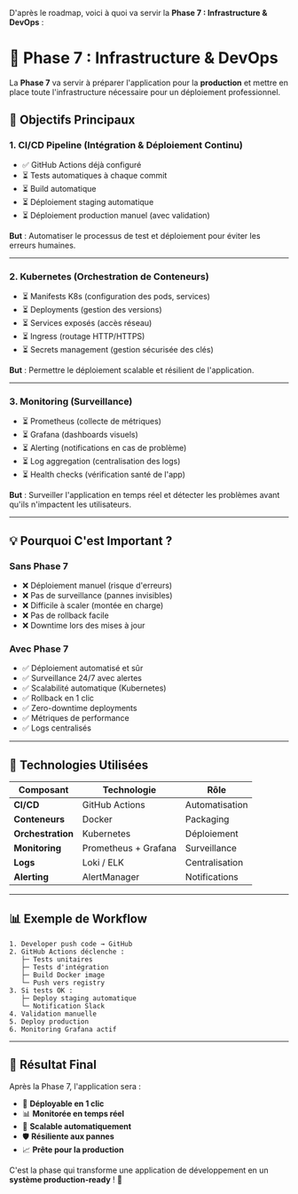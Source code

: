 D'après le roadmap, voici à quoi va servir la **Phase 7 : Infrastructure & DevOps** :

# 🚀 Phase 7 : Infrastructure & DevOps

La **Phase 7** va servir à préparer l'application pour la **production** et mettre en place toute l'infrastructure nécessaire pour un déploiement professionnel.

## 🎯 Objectifs Principaux

### 1. **CI/CD Pipeline** (Intégration & Déploiement Continu)

- ✅ GitHub Actions déjà configuré
- ⏳ Tests automatiques à chaque commit
- ⏳ Build automatique
- ⏳ Déploiement staging automatique
- ⏳ Déploiement production manuel (avec validation)

**But** : Automatiser le processus de test et déploiement pour éviter les erreurs humaines.

---

### 2. **Kubernetes** (Orchestration de Conteneurs)

- ⏳ Manifests K8s (configuration des pods, services)
- ⏳ Deployments (gestion des versions)
- ⏳ Services exposés (accès réseau)
- ⏳ Ingress (routage HTTP/HTTPS)
- ⏳ Secrets management (gestion sécurisée des clés)

**But** : Permettre le déploiement scalable et résilient de l'application.

---

### 3. **Monitoring** (Surveillance)

- ⏳ Prometheus (collecte de métriques)
- ⏳ Grafana (dashboards visuels)
- ⏳ Alerting (notifications en cas de problème)
- ⏳ Log aggregation (centralisation des logs)
- ⏳ Health checks (vérification santé de l'app)

**But** : Surveiller l'application en temps réel et détecter les problèmes avant qu'ils n'impactent les utilisateurs.

---

## 💡 Pourquoi C'est Important ?

### Sans Phase 7

- ❌ Déploiement manuel (risque d'erreurs)
- ❌ Pas de surveillance (pannes invisibles)
- ❌ Difficile à scaler (montée en charge)
- ❌ Pas de rollback facile
- ❌ Downtime lors des mises à jour

### Avec Phase 7

- ✅ Déploiement automatisé et sûr
- ✅ Surveillance 24/7 avec alertes
- ✅ Scalabilité automatique (Kubernetes)
- ✅ Rollback en 1 clic
- ✅ Zero-downtime deployments
- ✅ Métriques de performance
- ✅ Logs centralisés

---

## 🔧 Technologies Utilisées

| Composant         | Technologie          | Rôle           |
| ----------------- | -------------------- | -------------- |
| **CI/CD**         | GitHub Actions       | Automatisation |
| **Conteneurs**    | Docker               | Packaging      |
| **Orchestration** | Kubernetes           | Déploiement    |
| **Monitoring**    | Prometheus + Grafana | Surveillance   |
| **Logs**          | Loki / ELK           | Centralisation |
| **Alerting**      | AlertManager         | Notifications  |

---

## 📊 Exemple de Workflow

```
1. Developer push code → GitHub
2. GitHub Actions déclenche :
   ├─ Tests unitaires
   ├─ Tests d'intégration
   ├─ Build Docker image
   └─ Push vers registry
3. Si tests OK :
   ├─ Deploy staging automatique
   └─ Notification Slack
4. Validation manuelle
5. Deploy production
6. Monitoring Grafana actif
```

---

## 🎯 Résultat Final

Après la Phase 7, l'application sera :

- 🚀 **Déployable en 1 clic**
- 📊 **Monitorée en temps réel**
- 🔄 **Scalable automatiquement**
- 🛡️ **Résiliente aux pannes**
- 📈 **Prête pour la production**

C'est la phase qui transforme une application de développement en un **système production-ready** ! 🎉
